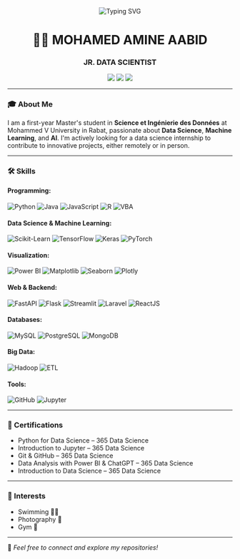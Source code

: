 <div align="center">
  <img src="https://readme-typing-svg.herokuapp.com?font=Fira+Code&size=30&pause=1000&color=1F6FEB&center=true&vCenter=true&width=700&lines=Hi%2C+I'm+Mohamed+Amine+Aabi" alt="Typing SVG" />
</div>


<h1 align="center"> 👋🏻 MOHAMED AMINE AABID</h1>
<h3 align="center">JR. DATA SCIENTIST</h3>

<div align="center">
<a href="mailto:amine.aabid00@gmail.com"><img src="https://img.shields.io/badge/Email-amine.aabid00@gmail.com-blue?style=flat-square&logo=gmail"></a>
<a href="https://linkedin.com/in/mohamed-amine-aabid"><img src="https://img.shields.io/badge/LinkedIn-mohamed--amine--aabid-blue?style=flat-square&logo=linkedin"></a>
<a href="https://github.com/Developer17898"><img src="https://img.shields.io/badge/GitHub-Developer17898-black?style=flat-square&logo=github"></a>
</div>

---

### 🎓 About Me
I am a first-year Master's student in **Science et Ingénierie des Données** at Mohammed V University in Rabat, passionate about **Data Science**, **Machine Learning**, and **AI**. I'm actively looking for a data science internship to contribute to innovative projects, either remotely or in person.

---

### 🛠️ Skills

#### Programming:
![Python](https://img.shields.io/badge/Python-3776AB?style=flat-square&logo=python&logoColor=white)
![Java](https://img.shields.io/badge/Java-007396?style=flat-square&logo=java&logoColor=white)
![JavaScript](https://img.shields.io/badge/JavaScript-F7DF1E?style=flat-square&logo=javascript&logoColor=black)
![R](https://img.shields.io/badge/R-276DC3?style=flat-square&logo=r&logoColor=white)
![VBA](https://img.shields.io/badge/VBA-217346?style=flat-square&logo=microsoft-excel&logoColor=white)

#### Data Science & Machine Learning:
![Scikit-Learn](https://img.shields.io/badge/Scikit--Learn-F7931E?style=flat-square&logo=scikit-learn&logoColor=white)
![TensorFlow](https://img.shields.io/badge/TensorFlow-FF6F00?style=flat-square&logo=tensorflow&logoColor=white)
![Keras](https://img.shields.io/badge/Keras-D00000?style=flat-square&logo=keras&logoColor=white)
![PyTorch](https://img.shields.io/badge/PyTorch-EE4C2C?style=flat-square&logo=pytorch&logoColor=white)

#### Visualization:
![Power BI](https://img.shields.io/badge/Power%20BI-F2C811?style=flat-square&logo=power-bi&logoColor=black)
![Matplotlib](https://img.shields.io/badge/Matplotlib-11557C?style=flat-square&logo=python&logoColor=white)
![Seaborn](https://img.shields.io/badge/Seaborn-3776AB?style=flat-square&logo=python&logoColor=white)
![Plotly](https://img.shields.io/badge/Plotly-3F4F75?style=flat-square&logo=plotly&logoColor=white)

#### Web & Backend:
![FastAPI](https://img.shields.io/badge/FastAPI-009688?style=flat-square&logo=fastapi&logoColor=white)
![Flask](https://img.shields.io/badge/Flask-000000?style=flat-square&logo=flask&logoColor=white)
![Streamlit](https://img.shields.io/badge/Streamlit-FF4B4B?style=flat-square&logo=streamlit&logoColor=white)
![Laravel](https://img.shields.io/badge/Laravel-FF2D20?style=flat-square&logo=laravel&logoColor=white)
![ReactJS](https://img.shields.io/badge/React-61DAFB?style=flat-square&logo=react&logoColor=white)

#### Databases:
![MySQL](https://img.shields.io/badge/MySQL-4479A1?style=flat-square&logo=mysql&logoColor=white)
![PostgreSQL](https://img.shields.io/badge/PostgreSQL-336791?style=flat-square&logo=postgresql&logoColor=white)
![MongoDB](https://img.shields.io/badge/MongoDB-47A248?style=flat-square&logo=mongodb&logoColor=white)

#### Big Data:
![Hadoop](https://img.shields.io/badge/Hadoop-66CCFF?style=flat-square&logo=apache-hadoop&logoColor=black)
![ETL](https://img.shields.io/badge/ETL-Integration-blue?style=flat-square)

#### Tools:
![GitHub](https://img.shields.io/badge/GitHub-181717?style=flat-square&logo=github&logoColor=white)
![Jupyter](https://img.shields.io/badge/Jupyter-F37626?style=flat-square&logo=jupyter&logoColor=white)

---

### 📄 Certifications

- Python for Data Science – 365 Data Science  
- Introduction to Jupyter – 365 Data Science  
- Git & GitHub – 365 Data Science  
- Data Analysis with Power BI & ChatGPT – 365 Data Science  
- Introduction to Data Science – 365 Data Science  

---

### 🎯 Interests
- Swimming 🏊‍♂️  
- Photography 📸  
- Gym 💪  

---

🔗 *Feel free to connect and explore my repositories!*  
